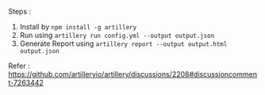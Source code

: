 Steps : 
1. Install by `npm install -g artillery`
2. Run using `artillery run config.yml --output output.json`
3. Generate Report using `artillery report --output output.html output.json`

Refer : https://github.com/artilleryio/artillery/discussions/2208#discussioncomment-7263442